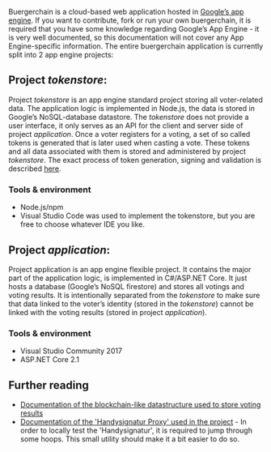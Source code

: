 Buergerchain is a cloud-based web application hosted in [Google’s app engine](https://cloud.google.com/appengine/). 
If you want to contribute, fork or run your own buergerchain, it is required that you have some knowledge regarding 
Google’s App Engine - it is very well documented, so this documentation will not cover any App Engine-specific information.
The entire buergerchain application is currently split into 2 app engine projects:

## Project *tokenstore*:
Project *tokenstore* is an app engine standard project storing all voter-related data. 
The application logic is implemented in Node.js, the data is stored in Google’s NoSQL-database datastore. 
The *tokenstore* does not provide a user interface, it only serves as an API for the client and server side of project *application*. 
Once a voter registers for a voting, a set of so called tokens is generated that is later used when casting a vote. 
These tokens and all data associated with them is stored and administered by project *tokenstore*. 
The exact process of token generation, signing and validation is described [here](tokens.md).

### Tools & environment
- Node.js/npm
- Visual Studio Code was used to implement the tokenstore, but you are free to choose whatever IDE you like.

## Project *application*:
Project application is an app engine flexible project. It contains the major part of the application logic, 
is implemented in C#/ASP.NET Core. It just hosts a database (Google’s NoSQL firestore) and stores all votings and voting results. 
It is intentionally separated from the *tokenstore* to make sure that data linked to the voter’s identity 
(stored in the *tokenstore*) cannot be linked with the voting results (stored in project *application*).

### Tools & environment
- Visual Studio Community 2017
- ASP.NET Core 2.1

## Further reading
- [Documentation of the blockchain-like datastructure used to store voting results](storage.md)
- [Documentation of the 'Handysignatur Proxy' used in the project](dev_support/README.md) - In order to locally test the 'Handysignatur', it is required to jump through some hoops. This small utility should make it a bit easier to do so.
